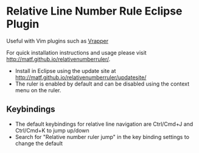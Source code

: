 Relative Line Number Rule Eclipse Plugin
========================================

Useful with Vim plugins such as [Vrapper](http://vrapper.sourceforge.net/home/)

For quick installation instructions and usage please visit http://matf.github.io/relativenumberruler/.

* Install in Eclipse using the update site at http://matf.github.io/relativenumberruler/updatesite/
* The ruler is enabled by default and can be disabled using the context menu on the ruler.

Keybindings 
-----------

* The default keybindings for relative line navigation are Ctrl/Cmd+J and Ctrl/Cmd+K to jump up/down
* Search for "Relative number ruler jump" in the key binding settings to change the default
